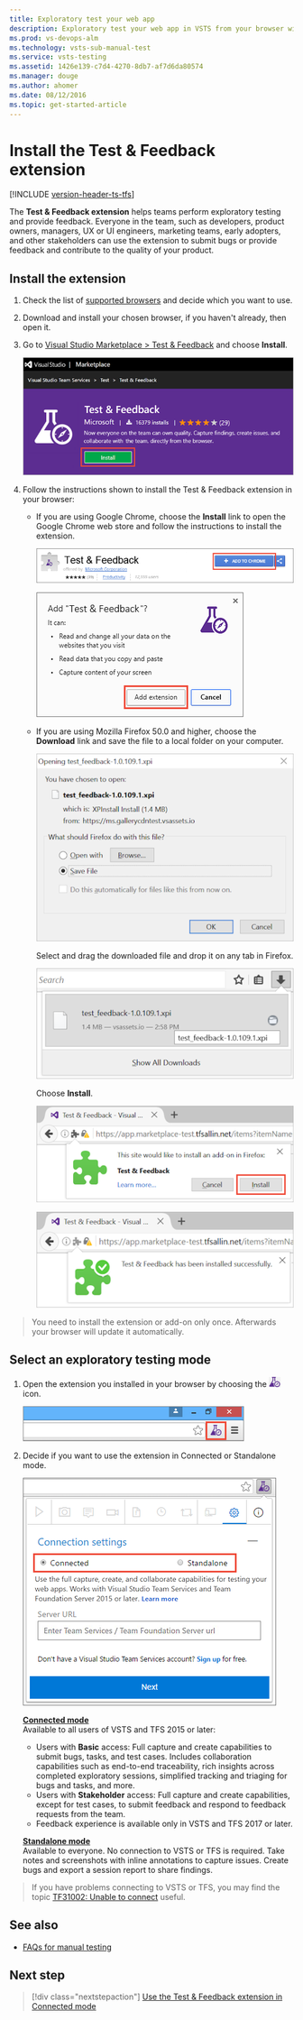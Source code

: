```yaml
---
title: Exploratory test your web app
description: Exploratory test your web app in VSTS from your browser with the Test &amp; Feedback extension
ms.prod: vs-devops-alm
ms.technology: vsts-sub-manual-test
ms.service: vsts-testing
ms.assetid: 1426e139-c7d4-4270-8db7-af7d6da80574
ms.manager: douge
ms.author: ahomer
ms.date: 08/12/2016
ms.topic: get-started-article
---
```


# Install the Test &amp; Feedback extension

[!INCLUDE [version-header-ts-tfs](../_shared/version-header-ts-tfs.md)] 

The **Test &amp; Feedback extension** helps teams perform exploratory testing and provide feedback. 
Everyone in the team, such as developers, product owners, managers, UX or UI engineers, 
marketing teams, early adopters, and other stakeholders can use the 
extension to submit bugs or provide feedback and contribute to the 
quality of your product. 

<a name="installext"></a>
## Install the extension

1. Check the list of [supported browsers](../reference-qa.md#browser-support) and decide which you want to use.

1. Download and install your chosen browser, if you haven't already, then open it.

1. Go to [Visual Studio Marketplace > Test &amp; Feedback](https://marketplace.visualstudio.com/items?itemName=ms.vss-exploratorytesting-web)
   and choose **Install**.

   ![Visual Studio Marketplace, Test &amp; Feedback extension, Install](_img/perform-exploratory-tests/getstarted-01.png)

1. Follow the instructions shown to install the Test &amp; Feedback extension in your browser:

   - If you are using Google Chrome, choose the **Install** link to open the 
     Google Chrome web store and follow the instructions to install the extension.

     ![Install extension on Chrome](_img/perform-exploratory-tests/getstarted-02.png)

     ![Install extension on Chrome](_img/perform-exploratory-tests/getstarted-03.png)

   - If you are using Mozilla Firefox 50.0 and higher, choose the **Download** link
     and save the file to a local folder on your computer. 

     ![Install extension on Firefox](_img/perform-exploratory-tests/getstarted-07.png)

     Select and drag the downloaded file and drop it on any tab in Firefox.

     ![Install extension on Firefox](_img/perform-exploratory-tests/getstarted-08.png)

     Choose **Install**.

     ![Install extension on Firefox](_img/perform-exploratory-tests/getstarted-09.png)

     ![Install extension on Firefox](_img/perform-exploratory-tests/getstarted-10.png)

>You need to install the extension or add-on only once. Afterwards your browser will
update it automatically.

<a name="selectmode"></a>
##  Select an exploratory testing mode

1. Open the extension you installed in your browser by choosing the
   ![Test and Feedback](../_img/_shared/exp-test-icon.png) icon.

   ![Open extension](_img/perform-exploratory-tests/open-extension.png)
 
1. Decide if you want to use the extension in Connected or Standalone mode.

   ![Choose connection mode](_img/perform-exploratory-tests/getstarted-06.png)

   **[Connected mode](../connected-mode-exploratory-testing.md)**  
   Available to all users of VSTS and TFS 2015 or later:

   - Users with **Basic** access: Full capture and create capabilities
     to submit bugs, tasks, and test cases. Includes collaboration
     capabilities such as end-to-end traceability, rich insights
     across completed exploratory sessions, simplified tracking
     and triaging for bugs and tasks, and more.
   - Users with **Stakeholder** access: Full capture and create capabilities,
     except for test cases, to submit feedback and respond to feedback
     requests from the team. 
   - Feedback experience is available only in VSTS and TFS 2017 or later.<p />
 
   **[Standalone mode](../standalone-mode-exploratory-testing.md)**  
   Available to everyone. No connection to VSTS or TFS is required. Take notes and screenshots with
   inline annotations to capture issues. Create bugs and export
   a session report to share findings.
 
>If you have problems connecting to VSTS or TFS, you may find
the topic [TF31002: Unable to connect](../../work/reference/error/tf31002-unable-connect-tfs.md) useful.

## See also

*  [FAQs for manual testing](../reference-qa.md#tandfext)

## Next step

> [!div class="nextstepaction"]
> [Use the Test &amp; Feedback extension in Connected mode](../connected-mode-exploratory-testing.md)
